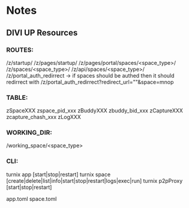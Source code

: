 # Notes


## DIVI UP Resources
### ROUTES:
 /z/startup/
 /z/pages/startup/
 /z/pages/portal/spaces/<space_type>/
 /z/spaces/<space_type>/
 /z/api/spaces/<space_type>/
 /z/portal_auth_redirrect -> if spaces should be authed then it should redirrect with /z/portal_auth_redirrect?redirect_url=""&space=mnop

### TABLE:
 zSpaceXXX
 zspace_pid_xxx
 zBuddyXXX
 zbuddy_bid_xxx
 zCaptureXXX
 zcapture_chash_xxx
 zLogXXX
### WORKING_DIR:
 /working_space/<space_type>
### CLI:
 turnix app [start|stop|restart]
 turnix space [create|delete|list|info|start|stop|restart|logs|exec|run]
 turnix p2pProxy [start|stop|restart]



app.toml
space.toml
